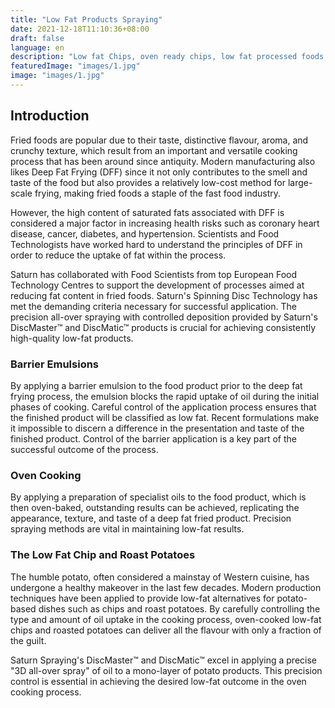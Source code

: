 ```yaml
---
title: "Low Fat Products Spraying"
date: 2021-12-18T11:10:36+08:00
draft: false
language: en
description: "Low fat Chips, oven ready chips, low fat processed foods, roast potatoes"
featuredImage: "images/1.jpg"
image: "images/1.jpg"
---
```


## Introduction

Fried foods are popular due to their taste, distinctive flavour, aroma, and crunchy texture, which result from an important and versatile cooking process that has been around since antiquity. Modern manufacturing also likes Deep Fat Frying (DFF) since it not only contributes to the smell and taste of the food but also provides a relatively low-cost method for large-scale frying, making fried foods a staple of the fast food industry.

However, the high content of saturated fats associated with DFF is considered a major factor in increasing health risks such as coronary heart disease, cancer, diabetes, and hypertension. Scientists and Food Technologists have worked hard to understand the principles of DFF in order to reduce the uptake of fat within the process.

Saturn has collaborated with Food Scientists from top European Food Technology Centres to support the development of processes aimed at reducing fat content in fried foods. Saturn's Spinning Disc Technology has met the demanding criteria necessary for successful application. The precision all-over spraying with controlled deposition provided by Saturn's DiscMaster™ and DiscMatic™ products is crucial for achieving consistently high-quality low-fat products.

### Barrier Emulsions

By applying a barrier emulsion to the food product prior to the deep fat frying process, the emulsion blocks the rapid uptake of oil during the initial phases of cooking. Careful control of the application process ensures that the finished product will be classified as low fat. Recent formulations make it impossible to discern a difference in the presentation and taste of the finished product. Control of the barrier application is a key part of the successful outcome of the process.

### Oven Cooking

By applying a preparation of specialist oils to the food product, which is then oven-baked, outstanding results can be achieved, replicating the appearance, texture, and taste of a deep fat fried product. Precision spraying methods are vital in maintaining low-fat results.

### The Low Fat Chip and Roast Potatoes

The humble potato, often considered a mainstay of Western cuisine, has undergone a healthy makeover in the last few decades. Modern production techniques have been applied to provide low-fat alternatives for potato-based dishes such as chips and roast potatoes. By carefully controlling the type and amount of oil uptake in the cooking process, oven-cooked low-fat chips and roasted potatoes can deliver all the flavour with only a fraction of the guilt.

Saturn Spraying's DiscMaster™ and DiscMatic™ excel in applying a precise "3D all-over spray" of oil to a mono-layer of potato products. This precision control is essential in achieving the desired low-fat outcome in the oven cooking process.
